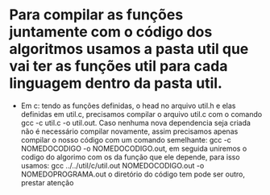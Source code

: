 # Para compilar as funções juntamente com o código dos algoritmos usamos a pasta util que vai ter as funções util para cada linguagem dentro da pasta util. 

* Em c: tendo as funções definidas, o head no arquivo util.h e elas definidas em util.c, precisamos compilar o
arquivo util.c com o comando gcc -c util.c -o util.out. Caso nenhuma nova dependencia seja criada não é necessário
compilar novamente, assim precisamos apenas compilar o nosso código com um comando semelhante: gcc -c NOMEDOCODIGO
-o NOMEDOCODIGO.out, em seguida uniremos o codigo do algorimo com os da função que ele depende, para isso usamos:
gcc ../../util/c/util.out NOMEDOCODIGO.out -o NOMEDOPROGRAMA.out o diretório do código tem pode ser outro, prestar
atenção
